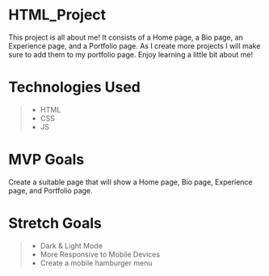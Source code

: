 # HTML_Project
This project is all about me! It consists of a Home page, a Bio page, an Experience page, and a Portfolio page. As I create more projects I will make sure to add them to my portfolio page. Enjoy learning a little bit about me! 

# Technologies Used
>* HTML
>* CSS
>* JS

# MVP Goals
Create a suitable page that will show a Home page, Bio page, Experience page, and Portfolio page.

# Stretch Goals
>* Dark & Light Mode
>* More Responsive to Mobile Devices
>* Create a mobile hamburger menu

